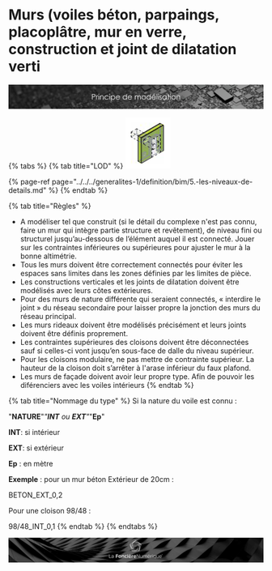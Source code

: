 # Murs \(voiles béton, parpaings, placoplâtre, mur en verre, construction et joint de dilatation verti

![](../../../.gitbook/assets/principe-de-mod.png)

{% tabs %}
{% tab title="LOD" %}
![LOG 300   /   LOI 300](../../../.gitbook/assets/image%20%2810%29.png)

{% page-ref page="../../../generalites-1/definition/bim/5.-les-niveaux-de-details.md" %}
{% endtab %}

{% tab title="Règles" %}
* A modéliser tel que construit \(si le détail du complexe n'est pas connu, faire un mur qui intègre partie structure et revêtement\), de niveau fini ou structurel jusqu’au-dessous de l’élément auquel il est connecté. Jouer sur les contraintes inférieures ou supérieures pour ajuster le mur à la bonne altimétrie.
* Tous les murs doivent être correctement connectés pour éviter les espaces sans limites dans les zones définies par les limites de pièce.
* Les constructions verticales et les joints de dilatation doivent être modélisés avec leurs côtes extérieures.
* Pour des murs de nature différente qui seraient connectés, « interdire le joint » du réseau secondaire pour laisser propre la jonction des murs du réseau principal.
* Les murs rideaux doivent être modélisés précisément et leurs joints doivent être définis proprement.
* Les contraintes supérieures des cloisons doivent être déconnectées sauf si celles-ci vont jusqu’en sous-face de dalle du niveau supérieur.
* Pour les cloisons modulaire, ne pas mettre de contrainte supérieur. La hauteur de la cloison doit s’arrêter à l'arase inférieur du faux plafond.
* Les murs de façade doivent avoir leur propre type. Afin de pouvoir les diférenciers avec les voiles intérieurs
{% endtab %}

{% tab title="Nommage du type" %}
Si la nature du voile est connu :

"**NATURE**"_"**INT** ou **EXT**"_"**Ep**"

**INT**: si intérieur 

**EXT**: si extérieur 

**Ep** : en mètre

**Exemple** : pour un mur béton Extérieur de 20cm :

BETON\_EXT\_0,2

Pour une cloison 98/48 :

98/48\_INT\_0,1
{% endtab %}
{% endtabs %}

![](../../../.gitbook/assets/wallpaper_fnum_black.jpg)

